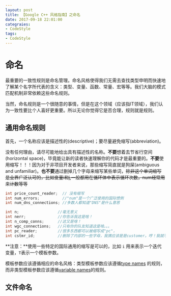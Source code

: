 ```yaml
---
layout: post
title: 【Google C++ 风格指南】之命名
date: 2017-09-18 22:01:00
categraies:
- CodeStyle
tags:
- CodeStyle
---
```


# 命名

最重要的一致性规则是命名管理。命名风格使得我们无需去查找类型申明而快速地了解某个名字所代表的含义：类型、变量、函数、常量、宏等等。我们大脑的模式匹配机制非常依赖这些命名规则。

当然，命名规则是一个很随意的事情，但是在这个领域（应该指IT领域），我们认为一致性要比个人喜好更重要。所以无论你觉得它是否合理，规则就是规则。
<!--more-->
## 通用命名规则

首先，一个名称应该是描述性的(descriptive)；要尽量避免缩写(abbreviation)。

没有任何理由，请尽可能地给出具有描述性的名称。**不要**想着去节省行空间(horizontal space)，毕竟能让新的读者快速理解你的代码才是最重要的。**不要**使用缩写！！！因为对于非项目开发者来说，那些缩写简直就是狗屎(ambiguous and unfamiliar)。**也不要**通过删掉几个字母来缩写某些单词，~~除非这个单词缩写是业界广泛认可的，比如变量i和j,一般都用在循环体中表示循环次数，num经常用来计数等等~~

```C++
int price_count_reader;  // 没有缩写
int num_errors;          //"num"是一个广泛使用的国际惯例
int num_dns_connections; //多数人都知道"DNS"是什么意思
```

```C++
int n;                 //毫无意义
int nerr;              //你告诉我这是啥！
int n_comp_conns;      //这又是啥！
int wgc_connections;   //只有你的队友知道这是啥。。。
int pc_reader;         //很多东西都可以被缩写成"pc"，
int cstmr_id;          //删除了内部的一些字母，我猜应该是是customer。哼！我就不猜！
```

**注意：**使用一些特定的国际通用的缩写是可以的，比如 `i` 用来表示一个迭代变量，`T`表示一个模板参数。

模板参数应该遵循相应的命名风格：类型模板参数应该遵循[type names](https://google.github.io/styleguide/cppguide.html#Type_Names) 的规则，而非类型模板参数应该遵循[variable names](https://google.github.io/styleguide/cppguide.html#Variable_Names)的规则。

## 文件命名
